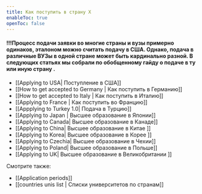 ```yaml
---
title: Как поступить в страну X
enableToc: true
openToc: false
---
```


#### !!!Процесс подачи заявки во многие страны и вузы примерно одинаков, эталоном можно считать подачу в США.  Однако, подача в различные ВУЗы в одной стране может быть кардинально разной. В следующих статьях мы собрали по обобщенному гайду о подаче в ту или иную страну .

- [[Applying to USA| Поступление в США]]
- [[How to get accepted to Germany | Как поступить в Германию]] 
- [[How to get accepted to Italy | Как поступить в Италию]]
- [[Applying to France | Как поступить во Францию]]
- [[Appplying to Turkey 1.0| Подача в Турцию]]
- [[Applying to Japan | Высшее образование в Японии]]
- [[Applying to Canada| Высшее образование в Канаде]]
- [[Applying to China| Высшее образование в Китае ]]
- [[Applying to Korea| Высшее образование в Корее ]]
- [[Applying to Czechia| Высшее образование в Чехии]]
- [[Applying to Poland| Высшее образование в Польше]]
- [[Applying to UK| Высшее образование в Великобритании ]]

Смотрите также:
- [[Application periods]]
- [[countries unis list | Списки университетов по странам]]


